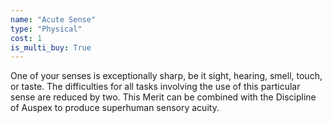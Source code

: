 ```yaml
---
name: "Acute Sense"
type: "Physical"
cost: 1
is_multi_buy: True
---
```


One of your senses is exceptionally sharp, be it sight, hearing, smell, touch, or taste. The difficulties for all tasks involving the use of this particular sense are reduced by two. This Merit can be combined with the Discipline of Auspex to produce superhuman sensory acuity.